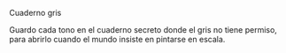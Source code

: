 Cuaderno gris

Guardo cada tono en el cuaderno secreto
donde el gris no tiene permiso,
para abrirlo cuando el mundo
insiste en pintarse en escala.
